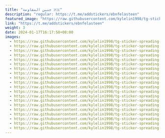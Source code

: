 ```yaml
---
title: "جنين المقاومة 🇵🇸"
description: "regular: https://t.me/addstickers/ebnfelasteen"
featured_image: "https://raw.githubusercontent.com/kylelin1998/tg-sticker-spreading-worldwide-images/main/img/d7ccc92a-79d8-4e8b-b863-dd06703e921b.jpg"
link: "https://t.me/addstickers/ebnfelasteen"
weight: 3
date: 2024-01-17T16:17:58+08:00
images:
  - https://raw.githubusercontent.com/kylelin1998/tg-sticker-spreading-worldwide-images/main/img/d7ccc92a-79d8-4e8b-b863-dd06703e921b.jpg
  - https://raw.githubusercontent.com/kylelin1998/tg-sticker-spreading-worldwide-images/main/img/be489420-5940-42a0-8280-883bd77c0b43.jpg
  - https://raw.githubusercontent.com/kylelin1998/tg-sticker-spreading-worldwide-images/main/img/cc2aefa7-f387-45b5-84c3-785d58f0935a.jpg
  - https://raw.githubusercontent.com/kylelin1998/tg-sticker-spreading-worldwide-images/main/img/3644bccf-77a8-4708-9928-e1c84dea0513.jpg
  - https://raw.githubusercontent.com/kylelin1998/tg-sticker-spreading-worldwide-images/main/img/68acf478-5344-48e6-9c25-bffb02ed17b0.jpg
  - https://raw.githubusercontent.com/kylelin1998/tg-sticker-spreading-worldwide-images/main/img/09015c2a-1ed2-4bd4-9bd5-00bd3222c2b0.jpg
  - https://raw.githubusercontent.com/kylelin1998/tg-sticker-spreading-worldwide-images/main/img/1099462b-bb79-4aef-b04a-6e35d20d6f2a.jpg
  - https://raw.githubusercontent.com/kylelin1998/tg-sticker-spreading-worldwide-images/main/img/e18388cb-b3d9-4475-962a-700576108ef1.jpg
  - https://raw.githubusercontent.com/kylelin1998/tg-sticker-spreading-worldwide-images/main/img/70ee4d7d-df80-48b5-933a-cce0ab2ddaf8.jpg
  - https://raw.githubusercontent.com/kylelin1998/tg-sticker-spreading-worldwide-images/main/img/79947070-5c36-4b09-ae27-49c8b53aa3ad.jpg
  - https://raw.githubusercontent.com/kylelin1998/tg-sticker-spreading-worldwide-images/main/img/8f0d8bca-46c3-4985-be50-eac3bfa47295.jpg
  - https://raw.githubusercontent.com/kylelin1998/tg-sticker-spreading-worldwide-images/main/img/7a402fa6-1706-4a52-9dba-0f2f7f952084.jpg
  - https://raw.githubusercontent.com/kylelin1998/tg-sticker-spreading-worldwide-images/main/img/5ff9e152-63d5-4db3-8fd7-4908fa268172.jpg
  - https://raw.githubusercontent.com/kylelin1998/tg-sticker-spreading-worldwide-images/main/img/f71b9ca8-54a1-4cb7-bc12-db8b92417753.jpg
  - https://raw.githubusercontent.com/kylelin1998/tg-sticker-spreading-worldwide-images/main/img/e8447448-9252-4e46-8310-82bacc8004d2.jpg
  - https://raw.githubusercontent.com/kylelin1998/tg-sticker-spreading-worldwide-images/main/img/b1931f50-66ab-4999-a8cf-8eb709f37ae5.jpg
  - https://raw.githubusercontent.com/kylelin1998/tg-sticker-spreading-worldwide-images/main/img/93c4316b-41aa-4bbf-a5b0-59aee8ce5b56.jpg
  - https://raw.githubusercontent.com/kylelin1998/tg-sticker-spreading-worldwide-images/main/img/2d86c9ab-37ef-46b0-8c19-abe0c5a72c3e.jpg
  - https://raw.githubusercontent.com/kylelin1998/tg-sticker-spreading-worldwide-images/main/img/13fe4a1d-8d66-4bde-8e61-2a8020f7e9f0.jpg
  - https://raw.githubusercontent.com/kylelin1998/tg-sticker-spreading-worldwide-images/main/img/b6b4530a-fdb7-420a-90ec-ff125b6ee9f3.jpg
---
```

